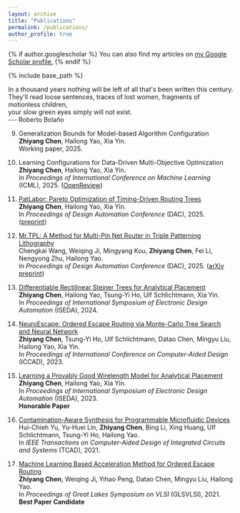 ```yaml
---
layout: archive
title: "Publications"
permalink: /publications/
author_profile: true
---
```


{% if author.googlescholar %}
  You can also find my articles on <u><a href="{{author.googlescholar}}">my Google Scholar profile</a>.</u>
{% endif %}

{% include base_path %}

In a thousand years nothing will be left of all that's been written this century.  
They'll read loose sentences, traces of lost women, fragments of motionless children,  
your slow green eyes simply will not exist.  
--- Roberto Bolaño

9. Generalization Bounds for Model-based Algorithm Configuration  
**Zhiyang Chen**, Hailong Yao, Xia Yin.  
Working paper, 2025.

8. Learning Configurations for Data-Driven Multi-Objective Optimization  
**Zhiyang Chen**, Hailong Yao, Xia Yin.  
In *Proceedings of International Conference on Machine Learning* (ICML), 2025. ([OpenReview](https://openreview.net/pdf?id=1fUJk8viuw))

7. [PatLabor: Pareto Optimization of Timing-Driven Routing Trees](https://ieeexplore.ieee.org/document/11133098)  
**Zhiyang Chen**, Hailong Yao, Xia Yin.  
In *Proceedings of Design Automation Conference* (DAC), 2025. ([preprint](https://chen-zhi-yang.github.io/files/Pareto_Optimization_of_Timing_Driven_Routing_Trees.pdf))

6. [Mr.TPL: A Method for Multi-Pin Net Router in Triple Patterning Lithography](https://ieeexplore.ieee.org/document/11132965)  
Chengkai Wang, Weiqing Ji, Mingyang Kou, **Zhiyang Chen**, Fei Li, Nengyong Zhu, Hailong Yao.  
In *Proceedings of Design Automation Conference* (DAC), 2025. ([arXiv preprint](https://arxiv.org/abs/2412.02703))  

5. [Differentiable Rectilinear Steiner Trees for Analytical Placement](https://ieeexplore.ieee.org/document/10617497)  
**Zhiyang Chen**, Hailong Yao, Tsung-Yi Ho, Ulf Schlichtmann, Xia Yin.  
In *Proceedings of International Symposium of Electronic Design Automation* (ISEDA), 2024.

4. [NeuroEscape: Ordered Escape Routing via Monte-Carlo Tree Search and Neural Network](https://ieeexplore.ieee.org/abstract/document/10323718)  
**Zhiyang Chen**, Tsung-Yi Ho, Ulf Schlichtmann, Datao Chen, Mingyu Liu, Hailong Yao, Xia Yin.  
In *Proceedings of International Conference on Computer-Aided Design* (ICCAD), 2023.

3. [Learning a Provably Good Wirelength Model for Analytical Placement](https://ieeexplore.ieee.org/document/10218451)  
**Zhiyang Chen**, Hailong Yao, Xia Yin.  
In *Proceedings of International Symposium of Electronic Design Automation* (ISEDA), 2023.  
**Honorable Paper**

2. [Contamination-Aware Synthesis for Programmable Microfluidic Devices](https://ieeexplore.ieee.org/document/9647006)  
Hui-Chieh Yu, Yu-Huei Lin, **Zhiyang Chen**, Bing Li, Xing Huang, Ulf Schlichtmann, Tsung-Yi Ho, Hailong Yao.  
In *IEEE Transactions on Computer-Aided Design of Integrated Circuits and Systems* (TCAD), 2021.

1. [Machine Learning Based Acceleration Method for Ordered Escape Routing](https://dl.acm.org/doi/10.1145/3453688.3461483)  
**Zhiyang Chen**, Weiqing Ji, Yihao Peng, Datao Chen, Mingyu Liu, Hailong Yao.  
In *Proceedings of Great Lakes Symposium on VLSI* (GLSVLSI), 2021.  
**Best Paper Candidate**
